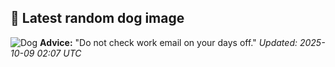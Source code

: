 ## 🐶 Latest random dog image
![Dog](https://images.dog.ceo/breeds/redbone/n02090379_4963.jpg)
**Advice:** "Do not check work email on your days off."
*Updated: 2025-10-09 02:07 UTC*
